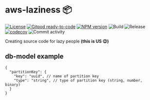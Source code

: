 # aws-laziness :package:

[![License](https://img.shields.io/badge/License-Apache%202.0-yellowgreen.svg)](https://opensource.org/licenses/Apache-2.0)
[![Gitpod ready-to-code](https://img.shields.io/badge/Gitpod-ready--to--code-blue?logo=gitpod)](https://gitpod.io/#https://github.com/marciocadev/aws-laziness)
[![NPM version](https://img.shields.io/npm/v/aws-laziness?label=npm%20package&color=brightgreen)](https://badge.fury.io/js/aws-laziness)
![Build](https://github.com/marciocadev/aws-laziness/workflows/build/badge.svg)
![Release](https://github.com/marciocadev/aws-laziness/workflows/release/badge.svg)
[![codecov](https://codecov.io/gh/marciocadev/aws-laziness/branch/main/graph/badge.svg?token=U1R3MKJWJO)](https://codecov.io/gh/marciocadev/aws-laziness)
![Commit activity](https://img.shields.io/github/commit-activity/w/marciocadev/aws-laziness)

Creating source code for lazy people **(this is US :wink:)**

## db-model example
```
{
  "partitionKey": {
    "key": "uuid", // name of partition key
    "type": "string", // type of partition key (string, number, binary)
  }
}
```